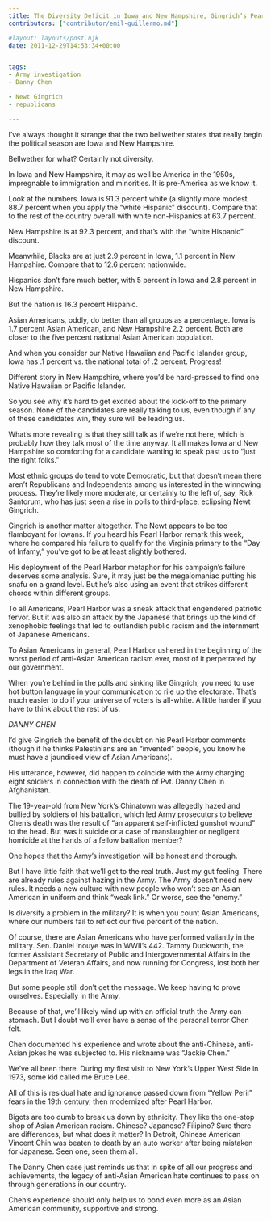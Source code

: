 ```yaml
---
title: The Diversity Deficit in Iowa and New Hampshire, Gingrich’s Pearl Harbor, and Danny Chen
contributors: ["contributor/emil-guillermo.md"]

#layout: layouts/post.njk
date: 2011-12-29T14:53:34+00:00


tags:
- Army investigation
- Danny Chen

- Newt Gingrich
- republicans

---
```


I’ve always thought it strange that the two bellwether states that really begin the political season are Iowa and New Hampshire.

Bellwether for what? Certainly not diversity.

In Iowa and New Hampshire, it may as well be America in the 1950s, impregnable to immigration and minorities. It is pre-America as we know it.

Look at the numbers. Iowa is 91.3 percent white (a slightly more modest 88.7 percent when you apply the “white Hispanic” discount). Compare that to the rest of the country overall with white non-Hispanics at 63.7 percent.

New Hampshire is at 92.3 percent, and that’s with the “white Hispanic” discount. 

Meanwhile, Blacks are at just 2.9 percent in Iowa, 1.1 percent in New Hampshire. Compare that to 12.6 percent nationwide.

Hispanics don’t fare much better, with 5 percent in Iowa and 2.8 percent in New Hampshire.

But the nation is 16.3 percent Hispanic.

Asian Americans, oddly, do better than all groups as a percentage. Iowa is 1.7 percent Asian American, and New Hampshire 2.2 percent. Both are closer to the five percent national Asian American population.

And when you consider our Native Hawaiian and Pacific Islander group, Iowa has .1 percent vs. the national total of .2 percent. Progress!

Different story in New Hampshire, where you’d be hard-pressed to find one Native Hawaiian or Pacific Islander.

So you see why it’s hard to get excited about the kick-off to the primary season. None of the candidates are really talking to us, even though if any of these candidates win, they sure will be leading us. 

What’s more revealing is that they still talk as if we’re not here, which is probably how they talk most of the time anyway. It all makes Iowa and New Hampshire so comforting for a candidate wanting to speak past us to “just the right folks.”

Most ethnic groups do tend to vote Democratic, but that doesn’t mean there aren’t Republicans and Independents among us interested in the winnowing process. They’re likely more moderate, or certainly to the left of, say, Rick Santorum, who has just seen a rise in polls to third-place, eclipsing Newt Gingrich.

Gingrich is another matter altogether. The Newt appears to be too flamboyant for Iowans. If you heard his Pearl Harbor remark this week, where he compared his failure to qualify for the Virginia primary to the “Day of Infamy,” you’ve got to be at least slightly bothered.

His deployment of the Pearl Harbor metaphor for his campaign’s failure deserves some analysis. Sure, it may just be the megalomaniac putting his snafu on a grand level. But he’s also using an event that strikes different chords within different groups.

To all Americans, Pearl Harbor was a sneak attack that engendered patriotic fervor. But it was also an attack by the Japanese that brings up the kind of xenophobic feelings that led to outlandish public racism and the internment of Japanese Americans.

To Asian Americans in general, Pearl Harbor ushered in the beginning of the worst period of anti-Asian American racism ever, most of it perpetrated by our government. 

When you’re behind in the polls and sinking like Gingrich, you need to use hot button language in your communication to rile up the electorate. That’s much easier to do if your universe of voters is all-white. A little harder if you have to think about the rest of us.

_DANNY CHEN_

I’d give Gingrich the benefit of the doubt on his Pearl Harbor comments (though if he thinks Palestinians are an “invented” people, you know he must have a jaundiced view of Asian Americans).

His utterance, however, did happen to coincide with the Army charging eight soldiers in connection with the death of Pvt. Danny Chen in Afghanistan.

The 19-year-old from New York’s Chinatown was allegedly hazed and bullied by soldiers of his battalion, which led Army prosecutors to believe Chen’s death was the result of “an apparent self-inflicted gunshot wound” to the head. But was it suicide or a case of manslaughter or negligent homicide at the hands of a fellow battalion member?

One hopes that the Army’s investigation will be honest and thorough. 

But I have little faith that we’ll get to the real truth. Just my gut feeling. There are already rules against hazing in the Army. The Army doesn’t need new rules. It needs a new culture with new people who won’t see an Asian American in uniform and think “weak link.” Or worse, see the “enemy.”

Is diversity a problem in the military? It is when you count Asian Americans, where our numbers fail to reflect our five percent of the nation.

Of course, there are Asian Americans who have performed valiantly in the military. Sen. Daniel Inouye was in WWII’s 442. Tammy Duckworth, the former Assistant Secretary of Public and Intergovernmental Affairs in the Department of Veteran Affairs, and now running for Congress, lost both her legs in the Iraq War.

But some people still don’t get the message. We keep having to prove ourselves. Especially in the Army.

Because of that, we’ll likely wind up with an official truth the Army can stomach. But I doubt we’ll ever have a sense of the personal terror Chen felt.

Chen documented his experience and wrote about the anti-Chinese, anti-Asian jokes he was subjected to. His nickname was “Jackie Chen.”

We’ve all been there. During my first visit to New York’s Upper West Side in 1973, some kid called me Bruce Lee.

All of this is residual hate and ignorance passed down from “Yellow Peril” fears in the 19th century, then modernized after Pearl Harbor.

Bigots are too dumb to break us down by ethnicity. They like the one-stop shop of Asian American racism. Chinese? Japanese? Filipino? Sure there are differences, but what does it matter?  In Detroit, Chinese American Vincent Chin was beaten to death by an auto worker after being mistaken for Japanese. Seen one, seen them all.

The Danny Chen case just reminds us that in spite of all our progress and achievements, the legacy of anti-Asian American hate continues to pass on through generations in our country.

Chen’s experience should only help us to bond even more as an Asian American community, supportive and strong.
